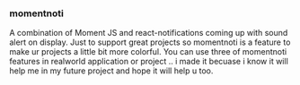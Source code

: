 ### momentnoti
  A combination of Moment JS and react-notifications coming up with sound alert on display. Just to support great projects so momentnoti is a feature to make ur projects a little bit more colorful. You can use three of momentnoti features in realworld application or project .. i made it becuase i know it will help me in my future project and hope it will help u too.
